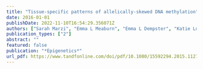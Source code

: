 ```yaml
---
title: "Tissue-specific patterns of allelically-skewed DNA methylation"
date: 2016-01-01
publishDate: 2022-11-10T16:54:29.356071Z
authors: ["Sarah Marzi", "Emma L Meaburn", "Emma L Dempster", "Katie Lunnon", "Jose L Paya-Cano", "Rebecca G Smith", "Manuela Volta", "Claire Troakes", "Leonard C Schalkwyk", "Jonathan Mill"]
publication_types: ["2"]
abstract: ""
featured: false
publication: "*Epigenetics*"
url_pdf: https://www.tandfonline.com/doi/pdf/10.1080/15592294.2015.1127479
---
```


